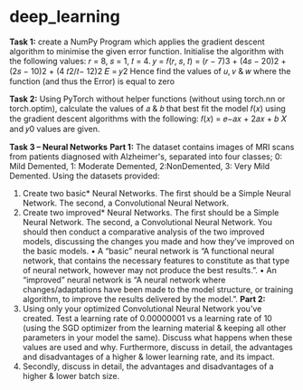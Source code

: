 # deep_learning

**Task 1:**
create a NumPy Program which applies the gradient descent algorithm
to minimise the given error function. Initialise the algorithm with the following values: 
𝑟 = 8, 𝑠 = 1, 𝑡 = 4.
𝑦 = 𝑓(𝑟, 𝑠, 𝑡) = (𝑟 − 7)3 + (4𝑠 − 20)2 + (2𝑠 − 10)2 + (4 𝑡2/𝑡− 12)2
𝐸 = 𝑦2
Hence find the values of 𝑢, 𝑣 & 𝑤 where the function (and thus the Error) is equal to zero

**Task 2:**
Using PyTorch without helper functions (without using torch.nn or torch.optim), calculate
the values of 𝑎 & 𝑏 that best fit the model 𝑓(𝑥) using the gradient descent algorithms with
the following:
𝑓(𝑥) = 𝑒−𝑎𝑥 + 2𝑎𝑥 + 𝑏
𝑋 and 𝑦0 values are given.

**Task 3 – Neural Networks**
**Part 1:**
The dataset contains images of MRI scans from patients diagnosed with Alzheimer's, separated into four classes; 
0: Mild Demented, 1: Moderate Demented, 2:NonDemented, 3: Very Mild Demented.
Using the datasets provided:
1. Create two basic* Neural Networks. The first should be a Simple Neural Network.
The second, a Convolutional Neural Network.
2. Create two improved* Neural Networks. The first should be a Simple Neural
Network. The second, a Convolutional Neural Network.
You should then conduct a comparative analysis of the two improved models, discussing
the changes you made and how they’ve improved on the basic models.
• A “basic” neural network is “A functional neural network, that contains the
necessary features to constitute as that type of neural network, however may
not produce the best results.”.
• An “improved” neural network is “A neural network where changes/adaptations
have been made to the model structure, or training algorithm, to improve the
results delivered by the model.”.
**Part 2:**
1. Using only your optimized Convolutional Neural Network you’ve created. Test a
learning rate of 0.00000001 vs a learning rate of 10 (using the SGD optimizer from
the learning material & keeping all other parameters in your model the same).
Discuss what happens when these values are used and why. Furthermore, discuss in
detail, the advantages and disadvantages of a higher & lower learning rate, and its
impact.
2. Secondly, discuss in detail, the advantages and disadvantages of a higher & lower
batch size.
